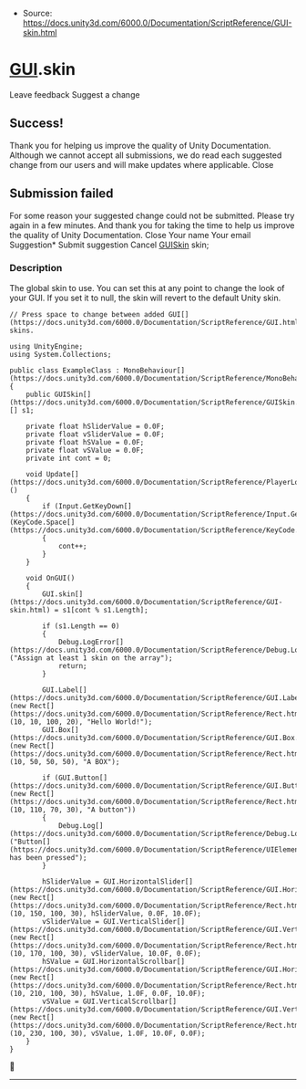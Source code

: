 * Source: https://docs.unity3d.com/6000.0/Documentation/ScriptReference/GUI-skin.html

#  [GUI](https://docs.unity3d.com/6000.0/Documentation/ScriptReference/GUI.html).skin
Leave feedback
Suggest a change
## Success!
Thank you for helping us improve the quality of Unity Documentation. Although we cannot accept all submissions, we do read each suggested change from our users and will make updates where applicable.
Close
## Submission failed
For some reason your suggested change could not be submitted. Please <a>try again</a> in a few minutes. And thank you for taking the time to help us improve the quality of Unity Documentation.
Close
Your name Your email Suggestion* Submit suggestion
Cancel
[GUISkin](https://docs.unity3d.com/6000.0/Documentation/ScriptReference/GUISkin.html) skin; 
### Description
The global skin to use.
You can set this at any point to change the look of your GUI. If you set it to null, the skin will revert to the default Unity skin.
```
// Press space to change between added GUI[](https://docs.unity3d.com/6000.0/Documentation/ScriptReference/GUI.html) skins.  
  
using UnityEngine;
using System.Collections;  
  
public class ExampleClass : MonoBehaviour[](https://docs.unity3d.com/6000.0/Documentation/ScriptReference/MonoBehaviour.html)
{
    public GUISkin[](https://docs.unity3d.com/6000.0/Documentation/ScriptReference/GUISkin.html)[] s1;  
  
    private float hSliderValue = 0.0F;
    private float vSliderValue = 0.0F;
    private float hSValue = 0.0F;
    private float vSValue = 0.0F;
    private int cont = 0;  
  
    void Update[](https://docs.unity3d.com/6000.0/Documentation/ScriptReference/PlayerLoop.Update.html)()
    {
        if (Input.GetKeyDown[](https://docs.unity3d.com/6000.0/Documentation/ScriptReference/Input.GetKeyDown.html)(KeyCode.Space[](https://docs.unity3d.com/6000.0/Documentation/ScriptReference/KeyCode.Space.html)))
        {
            cont++;
        }
    }  
  
    void OnGUI()
    {
        GUI.skin[](https://docs.unity3d.com/6000.0/Documentation/ScriptReference/GUI-skin.html) = s1[cont % s1.Length];  
  
        if (s1.Length == 0)
        {
            Debug.LogError[](https://docs.unity3d.com/6000.0/Documentation/ScriptReference/Debug.LogError.html)("Assign at least 1 skin on the array");
            return;
        }  
  
        GUI.Label[](https://docs.unity3d.com/6000.0/Documentation/ScriptReference/GUI.Label.html)(new Rect[](https://docs.unity3d.com/6000.0/Documentation/ScriptReference/Rect.html)(10, 10, 100, 20), "Hello World!");
        GUI.Box[](https://docs.unity3d.com/6000.0/Documentation/ScriptReference/GUI.Box.html)(new Rect[](https://docs.unity3d.com/6000.0/Documentation/ScriptReference/Rect.html)(10, 50, 50, 50), "A BOX");  
  
        if (GUI.Button[](https://docs.unity3d.com/6000.0/Documentation/ScriptReference/GUI.Button.html)(new Rect[](https://docs.unity3d.com/6000.0/Documentation/ScriptReference/Rect.html)(10, 110, 70, 30), "A button"))
        {
            Debug.Log[](https://docs.unity3d.com/6000.0/Documentation/ScriptReference/Debug.Log.html)("Button[](https://docs.unity3d.com/6000.0/Documentation/ScriptReference/UIElements.Button.html) has been pressed");
        }  
  
        hSliderValue = GUI.HorizontalSlider[](https://docs.unity3d.com/6000.0/Documentation/ScriptReference/GUI.HorizontalSlider.html)(new Rect[](https://docs.unity3d.com/6000.0/Documentation/ScriptReference/Rect.html)(10, 150, 100, 30), hSliderValue, 0.0F, 10.0F);
        vSliderValue = GUI.VerticalSlider[](https://docs.unity3d.com/6000.0/Documentation/ScriptReference/GUI.VerticalSlider.html)(new Rect[](https://docs.unity3d.com/6000.0/Documentation/ScriptReference/Rect.html)(10, 170, 100, 30), vSliderValue, 10.0F, 0.0F);
        hSValue = GUI.HorizontalScrollbar[](https://docs.unity3d.com/6000.0/Documentation/ScriptReference/GUI.HorizontalScrollbar.html)(new Rect[](https://docs.unity3d.com/6000.0/Documentation/ScriptReference/Rect.html)(10, 210, 100, 30), hSValue, 1.0F, 0.0F, 10.0F);
        vSValue = GUI.VerticalScrollbar[](https://docs.unity3d.com/6000.0/Documentation/ScriptReference/GUI.VerticalScrollbar.html)(new Rect[](https://docs.unity3d.com/6000.0/Documentation/ScriptReference/Rect.html)(10, 230, 100, 30), vSValue, 1.0F, 10.0F, 0.0F);
    }
}

```

* * *
